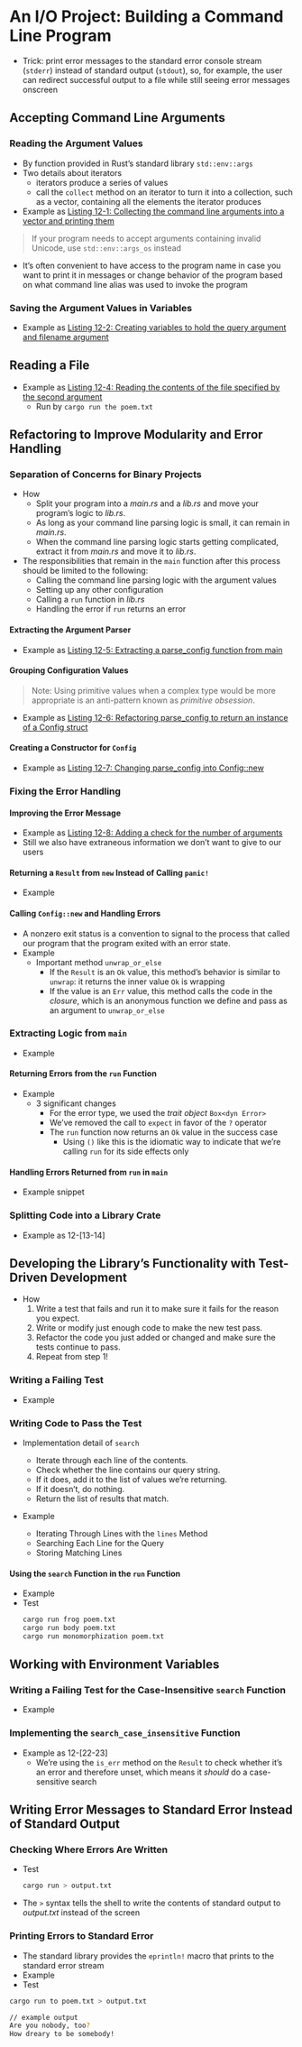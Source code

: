 # An I/O Project: Building a Command Line Program

- Trick: print error messages to the standard error console stream (`stderr`)
instead of standard output (`stdout`), so, for example, the user can redirect
successful output to a file while still seeing error messages onscreen

## Accepting Command Line Arguments
### Reading the Argument Values
- By function provided in Rust’s standard library `std::env::args`
- Two details about iterators
  - iterators produce a series of values
  - call the `collect` method on an iterator to turn it into a collection, such as a vector, containing all the elements the iterator produces
- Example as [Listing 12-1: Collecting the command line arguments into a vector and printing them](listings/_01/src/main.rs)

> If your program needs to accept arguments containing invalid
> Unicode, use `std::env::args_os` instead

- It’s often convenient to have access to the program name in case you want to
print it in messages or change behavior of the program based on what command
line alias was used to invoke the program

### Saving the Argument Values in Variables
- Example as [Listing 12-2: Creating variables to hold the query argument and filename argument](./listings/_02/src/main.rs)

## Reading a File
- Example as [Listing 12-4: Reading the contents of the file specified by the second argument](listings/_04/src/main.rs)
    - Run by `cargo run the poem.txt`

## Refactoring to Improve Modularity and Error Handling
### Separation of Concerns for Binary Projects
- How
    * Split your program into a *main.rs* and a *lib.rs* and move your program’s
    logic to *lib.rs*.
    * As long as your command line parsing logic is small, it can remain in
    *main.rs*.
    * When the command line parsing logic starts getting complicated, extract it
    from *main.rs* and move it to *lib.rs*.
- The responsibilities that remain in the `main` function after this process
should be limited to the following:
    * Calling the command line parsing logic with the argument values
    * Setting up any other configuration
    * Calling a `run` function in *lib.rs*
    * Handling the error if `run` returns an error

#### Extracting the Argument Parser
- Example as [Listing 12-5: Extracting a parse_config function from main](./listings/_05/src/main.rs)

#### Grouping Configuration Values
> Note: Using primitive values when a complex type would be more appropriate is
> an anti-pattern known as *primitive obsession*.

- Example as [Listing 12-6: Refactoring parse_config to return an instance of a Config struct](./listings/_06/src/main.rs)

#### Creating a Constructor for `Config`
- Example as [Listing 12-7: Changing parse_config into Config::new](./listings/_07/src/main.rs)

### Fixing the Error Handling
#### Improving the Error Message
- Example as [Listing 12-8: Adding a check for the number of arguments](./listings/_08/src/main.rs)
- Still we also have extraneous information we don’t want to give to our users

#### Returning a `Result` from `new` Instead of Calling `panic!`
- Example 

#### Calling `Config::new` and Handling Errors
- A nonzero exit status is a convention to signal to the process that called our
program that the program exited with an error state.
- Example 
  - Important method `unwrap_or_else`
    - If the `Result` is an `Ok` value, this method’s behavior is similar to `unwrap`: it returns the inner value `Ok` is wrapping
    - If the value is an `Err` value, this method calls the code in the *closure*, which is an anonymous function we define and pass as an argument to `unwrap_or_else`

### Extracting Logic from `main`
- Example 

#### Returning Errors from the `run` Function
- Example 
    - 3 significant changes
        - For the error type, we used the *trait object* `Box<dyn Error>`
        - We’ve removed the call to `expect` in favor of the `?` operator
        - The `run` function now returns an `Ok` value in the success case
          - Using `()` like this is the idiomatic way to indicate that we’re calling `run` for its side effects only 

#### Handling Errors Returned from `run` in `main`
- Example snippet

### Splitting Code into a Library Crate
- Example as 12-[13-14]

## Developing the Library’s Functionality with Test-Driven Development
- How
    1. Write a test that fails and run it to make sure it fails for the reason you
    expect.
    2. Write or modify just enough code to make the new test pass.
    3. Refactor the code you just added or changed and make sure the tests
    continue to pass.
    4. Repeat from step 1!

### Writing a Failing Test
- Example 

### Writing Code to Pass the Test
- Implementation detail of `search`
    * Iterate through each line of the contents.
    * Check whether the line contains our query string.
    * If it does, add it to the list of values we’re returning.
    * If it doesn’t, do nothing.
    * Return the list of results that match.

- Example 
    - Iterating Through Lines with the `lines` Method
    - Searching Each Line for the Query
    - Storing Matching Lines

#### Using the `search` Function in the `run` Function
- Example 
- Test
    ```bash
    cargo run frog poem.txt
    cargo run body poem.txt
    cargo run monomorphization poem.txt
    ```

## Working with Environment Variables
### Writing a Failing Test for the Case-Insensitive `search` Function
- Example 

### Implementing the `search_case_insensitive` Function
- Example as 12-[22-23]
  - We’re using the `is_err` method on the `Result` to check whether it’s an error and therefore unset, which means it *should* do a case-sensitive search

## Writing Error Messages to Standard Error Instead of Standard Output

### Checking Where Errors Are Written
- Test
    ```bash
    cargo run > output.txt
    ```

- The `>` syntax tells the shell to write the contents of standard output to
*output.txt* instead of the screen

### Printing Errors to Standard Error
- The standard library provides the `eprintln!` macro that prints to the standard error stream
- Example 
- Test
```bash
cargo run to poem.txt > output.txt

// example output
Are you nobody, too?
How dreary to be somebody!
```